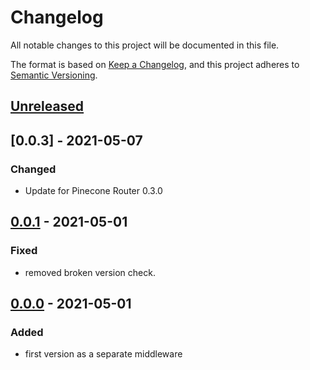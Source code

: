 # Changelog

All notable changes to this project will be documented in this file.

The format is based on [Keep a Changelog](https://keepachangelog.com/en/1.0.0/),
and this project adheres to [Semantic Versioning](https://semver.org/spec/v2.0.0.html).

## [Unreleased]

## [0.0.3] - 2021-05-07

### Changed

-   Update for Pinecone Router 0.3.0

## [0.0.1] - 2021-05-01

### Fixed

-   removed broken version check.

## [0.0.0] - 2021-05-01

### Added

-   first version as a separate middleware

[unreleased]: https://github.com/pinecone-router/middleware-render/compare/0.0.0...HEAD
[0.0.0]: https://github.com/pinecone-router/middleware-render/compare/0.0.0...0.0.0
[0.0.1]: https://github.com/pinecone-router/middleware-render/compare/0.0.0...0.0.1
[0.0.2]: https://github.com/pinecone-router/middleware-render/compare/0.0.1...0.0.2
[0.0.1]: https://github.com/pinecone-router/middleware-render/compare/0.0.2...0.0.3

